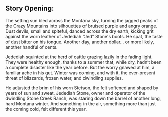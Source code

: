 ## Story Opening:

The setting sun bled across the Montana sky, turning the jagged peaks of the Crazy Mountains into silhouettes of bruised purple and angry orange. Dust devils, small and spiteful, danced across the dry earth, kicking grit against the worn leather of Jedediah "Jed" Stone's boots. He spat, the taste of dust bitter on his tongue. Another day, another dollar… or more likely, another handful of cents.

Jedediah squinted at the herd of cattle grazing lazily in the fading light. They were healthy enough, thanks to a summer that, while dry, hadn’t been a complete disaster like the year before. But the worry gnawed at him, a familiar ache in his gut. Winter was coming, and with it, the ever-present threat of blizzards, frozen water, and dwindling supplies.

He adjusted the brim of his worn Stetson, the felt softened and shaped by years of sun and sweat. Jedediah Stone, owner and operator of the dwindling Stone Creek Ranch, was staring down the barrel of another long, hard Montana winter. And something in the air, something more than just the coming cold, felt different this year.
